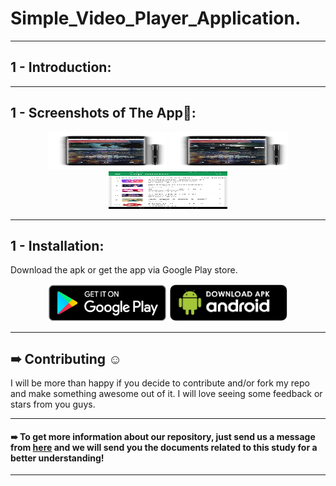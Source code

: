 # Simple_Video_Player_Application.

***
## 1 - Introduction:

***
## 1 - Screenshots of The App📱:

<p  href="url" align="center"  >
  <img src="https://github.com/AhmedSamirScience/Simple_Video_Player_Application./blob/main/pic1.jpg" height="60" width="190"  />
 <img src="https://github.com/AhmedSamirScience/Simple_Video_Player_Application./blob/main/pic2.jpg" height="60" width="190" /> 
   <img src="https://github.com/AhmedSamirScience/Simple_Video_Player_Application./blob/main/pic3.jpeg" height="60" width="190" /> 
</p>

***
## 1 - Installation:

Download the apk or get the app via Google Play store.

<p  href="url" align="center"  >
  <img src="https://github.com/AhmedSamirScience/Simple_Video_Player_Application./blob/main/playstorelogo.png" height="60" width="190"  />
 <img src="https://github.com/AhmedSamirScience/Simple_Video_Player_Application./blob/main/apkpic.png" height="60" width="190" /> 
</p>
 
***
## ➠ Contributing ☺
I will be more than happy if you decide to contribute and/or fork my repo and make something awesome out of it. I will love seeing some feedback or stars from you guys.

***
#### ➠ To get more information about our repository, just send us a message from [here](https://www.linkedin.com/in/ahmedsamir13/) and we will send you the documents related to this study for a better understanding!
 
***
